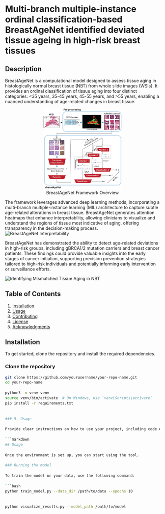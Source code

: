 # Multi-branch multiple-instance ordinal classification-based BreastAgeNet identified deviated tissue ageing in high-risk breast tissues


## Description
BreastAgeNet is a computational model designed to assess tissue aging in histologically normal breast tissue (NBT) from whole slide images (WSIs). It provides an ordinal classification of tissue aging into four distinct categories: <35 years, 35-45 years, 45-55 years, and >55 years, enabling a nuanced understanding of age-related changes in breast tissue.

<figure style="text-align:center;">
  <img src="Docs/BreastAgeNet.png" width="60%">
  <figcaption>BreastAgeNet Framework Overview</figcaption>
</figure>


The framework leverages advanced deep learning methods, incorporating a multi-branch multiple-instance learning (MIL) architecture to capture subtle age-related alterations in breast tissue. BreastAgeNet generates attention heatmaps that enhance interpretability, allowing clinicians to visualize and understand the regions of tissue most indicative of aging, offering transparency in the decision-making process.
![BreastAgeNet Interpretability](images/mismatched-aging.png)


BreastAgeNet has demonstrated the ability to detect age-related deviations in high-risk groups, including gBRCA1/2 mutation carriers and breast cancer patients. These findings could provide valuable insights into the early stages of cancer initiation, supporting precision prevention strategies tailored to high-risk individuals and potentially informing early intervention or surveillance efforts.

![Identifying Mismatched Tissue Aging in NBT](images/mismatched-aging.png)



## Table of Contents
1. [Installation](#installation)
2. [Usage](#usage)
3. [Contributing](#contributing)
4. [License](#license)
5. [Acknowledgments](#acknowledgments)


## Installation

To get started, clone the repository and install the required dependencies.

### Clone the repository

```bash
git clone https://github.com/yourusername/your-repo-name.git
cd your-repo-name

python3 -m venv venv
source venv/bin/activate  # On Windows, use `venv\Scripts\activate`
pip install -r requirements.txt


### 5. Usage

Provide clear instructions on how to use your project, including code examples if necessary.

```markdown
## Usage

Once the environment is set up, you can start using the tool.

### Running the model

To train the model on your data, use the following command:

```bash
python train_model.py --data_dir /path/to/data --epochs 10


python visualize_results.py --model_path /path/to/model



